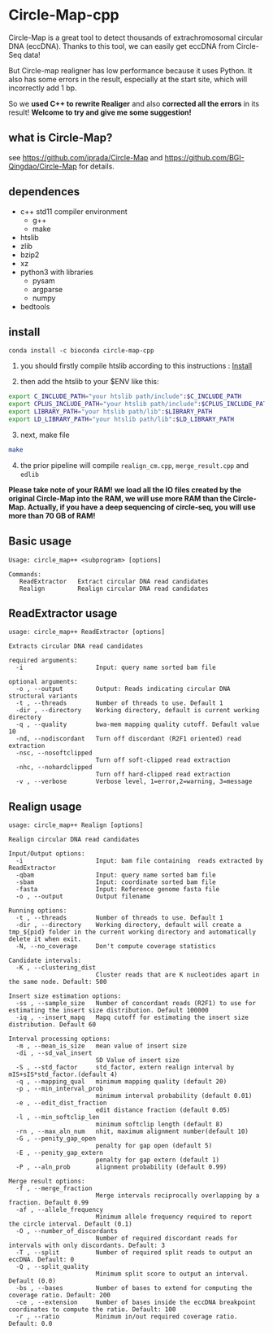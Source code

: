 # Circle-Map-cpp
Circle-Map is a great tool to detect thousands of extrachromosomal circular DNA (eccDNA). Thanks to this tool, we can easily get eccDNA from Circle-Seq data!

But Circle-map realigner has low performance because it uses Python. It also has some errors in the result, especially at the start site, which will incorrectly add 1 bp.

So we **used C++ to rewrite Realiger** and also **corrected all the errors** in its result! **Welcome to try and give me some suggestion!**

## what is Circle-Map?

see https://github.com/iprada/Circle-Map and https://github.com/BGI-Qingdao/Circle-Map for details.


## dependences

* c++ std11 compiler environment
  * g++
  * make
* htslib
* zlib
* bzip2
* xz
* python3 with libraries 
  * pysam
  * argparse
  * numpy
* bedtools
  
## install 
```
conda install -c bioconda circle-map-cpp
```


1. you should firstly compile htslib according to this instructions : [Install](https://github.com/samtools/htslib/blob/develop/INSTALL)

2. then add the htslib to your $ENV like this:
```bash
export C_INCLUDE_PATH="your htslib path/include":$C_INCLUDE_PATH
export CPLUS_INCLUDE_PATH="your htslib path/include":$CPLUS_INCLUDE_PATH
export LIBRARY_PATH="your htslib path/lib":$LIBRARY_PATH
export LD_LIBRARY_PATH="your htslib path/lib":$LD_LIBRARY_PATH
```
3. next, make file
```bash
make
```

4. the prior pipeline will compile `realign_cm.cpp`, `merge_result.cpp` and `edlib`


**Please take note of your RAM! we load all the IO files created by the original Circle-Map into the RAM, we will use more RAM than the Circle-Map. Actually, if you have a deep sequencing of circle-seq, you will use more than 70 GB of RAM!**

## Basic usage 

```
Usage: circle_map++ <subprogram> [options]

Commands:
   ReadExtractor   Extract circular DNA read candidates
   Realign         Realign circular DNA read candidates

```
## ReadExtractor usage

```
usage: circle_map++ ReadExtractor [options]

Extracts circular DNA read candidates

required arguments:
  -i                    Input: query name sorted bam file

optional arguments:
  -o , --output         Output: Reads indicating circular DNA structural variants
  -t , --threads        Number of threads to use. Default 1
  -dir , --directory    Working directory, default is current working directory
  -q , --quality        bwa-mem mapping quality cutoff. Default value 10
  -nd, --nodiscordant   Turn off discordant (R2F1 oriented) read extraction
  -nsc, --nosoftclipped
                        Turn off soft-clipped read extraction
  -nhc, --nohardclipped
                        Turn off hard-clipped read extraction
  -v , --verbose        Verbose level, 1=error,2=warning, 3=message

```

## Realign usage

```
usage: circle_map++ Realign [options]

Realign circular DNA read candidates

Input/Output options:
  -i                    Input: bam file containing  reads extracted by ReadExtractor
  -qbam                 Input: query name sorted bam file
  -sbam                 Input: coordinate sorted bam file
  -fasta                Input: Reference genome fasta file
  -o , --output         Output filename

Running options:
  -t , --threads        Number of threads to use. Default 1
  -dir , --directory    Working directory, default will create a tmp_${pid} folder in the current working directory and automatically delete it when exit.
  -N, --no_coverage     Don't compute coverage statistics

Candidate intervals:
  -K , --clustering_dist
                        Cluster reads that are K nucleotides apart in the same node. Default: 500

Insert size estimation options:
  -ss , --sample_size   Number of concordant reads (R2F1) to use for estimating the insert size distribution. Default 100000
  -iq , --insert_mapq   Mapq cutoff for estimating the insert size distribution. Default 60

Interval processing options:
  -m , --mean_is_size   mean value of insert size
  -di , --sd_val_insert
                        SD Value of insert size
  -S , --std_factor     std_factor, extern realign interval by mIS+sIS*std_factor.(default 4)
  -q , --mapping_qual   minimum mapping quality (default 20)
  -p , --min_interval_prob
                        minimum interval probability (default 0.01)
  -e , --edit_dist_fraction
                        edit distance fraction (default 0.05)
  -l , --min_softclip_len
                        minimum softclip length (default 8)
  -rn , --max_aln_num   nhit, maximum alignment number(default 10)
  -G , --penity_gap_open
                        penalty for gap open (default 5)
  -E , --penity_gap_extern
                        penalty for gap extern (default 1)
  -P , --aln_prob       alignment probability (default 0.99)

Merge result options:
  -f , --merge_fraction
                        Merge intervals reciprocally overlapping by a fraction. Default 0.99
  -af , --allele_frequency
                        Minimum allele frequency required to report the circle interval. Default (0.1)
  -O , --number_of_discordants
                        Number of required discordant reads for intervals with only discordants. Default: 3
  -T , --split          Number of required split reads to output an eccDNA. Default: 0
  -Q , --split_quality
                        Minimum split score to output an interval. Default (0.0)
  -bs , --bases         Number of bases to extend for computing the coverage ratio. Default: 200
  -ce , --extension     Number of bases inside the eccDNA breakpoint coordinates to compute the ratio. Default: 100
  -r , --ratio          Minimum in/out required coverage ratio. Default: 0.0

```

